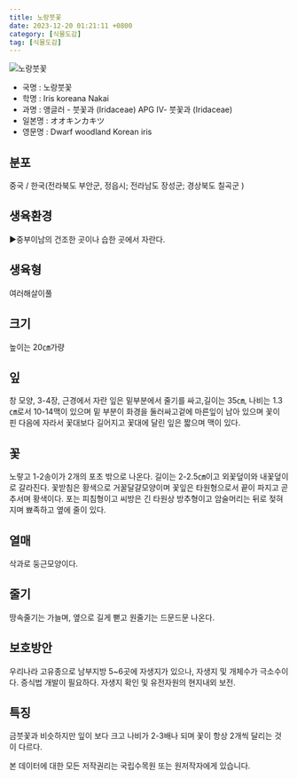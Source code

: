 ```yaml
---
title: 노랑붓꽃
date: 2023-12-20 01:21:11 +0800
category: [식물도감]
tag: [식물도감]
---
```




![노랑붓꽃](/fileUpload/plants/basic/Iridaceae/Iris/15221/2_th2.JPG)
- 국명 : 노랑붓꽃
- 학명 : Iris koreana Nakai
- 과명 : 앵글러 - 붓꽃과 (Iridaceae) APG Ⅳ- 붓꽃과 (Iridaceae)
- 일본명 : オオキンカキツ
- 영문명 : Dwarf woodland Korean iris


## 분포
중국 / 한국(전라북도 부안군, 정읍시; 전라남도 장성군; 경상북도 칠곡군 ) 
## 생육환경
▶중부이남의 건조한 곳이나 습한 곳에서 자란다.
## 생육형
여러해살이풀 
## 크기
높이는 20㎝가량
## 잎
창 모양, 3-4장, 근경에서 자란 잎은 밑부분에서 줄기를 싸고,길이는 35㎝, 나비는 1.3㎝로서 10-14맥이 있으며 밑 부분이 화경을 둘러싸고겉에 마른잎이 남아 있으며 꽃이 핀 다음에 자라서 꽃대보다 길어지고 꽃대에 달린 잎은 짧으며 맥이 있다.
## 꽃
노랗고 1-2송이가 2개의 포초 밖으로 나온다. 길이는 2-2.5㎝이고 외꽃덮이와 내꽃덮이로 갈라진다. 꽃받침은 황색으로 거꿀달걀모양이며 꽃잎은 타원형으로서 끝이 파지고 곧추서며 황색이다. 포는 피침형이고 씨방은 긴 타원상 방추형이고 암술머리는 뒤로 젖혀지며 뾰족하고 옆에 줄이 있다.
## 열매
삭과로 둥근모양이다.
## 줄기
땅속줄기는 가늘며, 옆으로 길게 뻗고 원줄기는 드문드문 나온다.
## 보호방안
우리나라 고유종으로 남부지방 5~6곳에 자생지가 있으나, 자생지 및 개체수가 극소수이다. 증식법 개발이 필요하다. 자생지 확인 및 유전자원의 현지내외 보전.
## 특징
금붓꽃과 비슷하지만 잎이 보다 크고 나비가 2-3배나 되며 꽃이 항상 2개씩 달리는 것이 다르다.






본 데이터에 대한 모든 저작권리는 국립수목원 또는 원저작자에게 있습니다.
